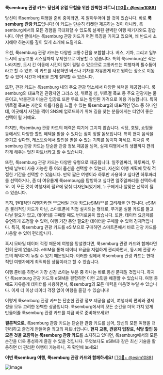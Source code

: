 **룩semburg 관광 카드: 당신의 유럽 모험을 위한 완벽한 파트너 [[TG💪+ @esim1088](https://t.me/s/esim1088)]**

당신이 룩semburg 여행을 준비 중이라면, 꼭 알아두어야 할 것이 있습니다. 바로 **룩semburg 관광 카드**입니다! 이 카드는 단순히 티켓만 제공하는 것이 아니라, 룩semburg에서의 모든 경험을 극대화할 수 있도록 설계된 완벽한 여행 패키지와도 같습니다. 이번 글에서는 룩semburg 관광 카드가 어떤 특징을 가지고 있으며, 왜 반드시 소지해야 하는지를 깊이 있게 소개해 드릴게요.

우선, 룩semburg 관광 카드는 다양한 교통수단을 포함합니다. 버스, 기차, 그리고 일부 도시의 공공교통 시스템까지 무제한으로 이용할 수 있습니다. 특히 룩semburg은 작은 나라지만, 도시 간 이동에 시간이 많이 걸릴 수 있으므로 교통카드는 여행자의 필수품이라고 할 수 있죠. 이 카드를 사용하면 버스나 기차를 자유롭게 타고 원하는 장소로 이동할 수 있어 시간과 비용을 크게 절약할 수 있습니다.

또한, 관광 카드는 룩semburg 내의 주요 관광 명소에서 다양한 혜택을 제공합니다. 룩semburg의 대표적인 관광지인 그러스 성, 뷔르겔 성, 뷔르겔 폭포 등 주요 관광지는 물론이고, 박물관과 미술관 입장료 또한 무료 또는 할인된 가격으로 이용 가능합니다. 특히 뷔르겔 폭포는 자연의 아름다움을 느낄 수 있는 룩semburg의 대표적인 명소 중 하나인데, 이곳에서 사진을 찍어 SNS에 업로드하기 위해 길을 찾는 분들에게는 더없이 좋은 선택이 될 거예요.

하지만, 룩semburg 관광 카드의 매력은 여기에 그치지 않습니다. 식당, 호텔, 쇼핑몰 등에서도 다양한 할인 혜택을 받을 수 있다는 점이 정말 돋보입니다. 특히 현지 음식을 즐기고 싶다면, 레스토랑에서 할인을 받을 수 있는 기회를 놓치지 마세요. 이처럼 룩semburg 관광 카드는 단순한 관광 정보 제공을 넘어, 실제 여행에서의 생활까지 편리하게 해주는 멋진 파트너라고 할 수 있습니다.

또한, 룩semburg 관광 카드는 다양한 유형으로 제공됩니다. 일주일짜리, 하루짜리, 두 번째 날부터 사용 가능한 등 여러 옵션을 선택할 수 있는데, 자신의 여행 계획에 맞춰 적절한 기간을 선택할 수 있습니다. 만약 짧은 여행이라 하루만 사용하고 싶다면 하루짜리를 선택하거나, 좀 더 여유롭게 룩semburg을 탐방하고 싶다면 일주일짜리를 선택하세요. 이 모든 것이 여행자의 필요에 맞춰 디자인되었기에, 누구에게나 알맞은 선택이 될 수 있습니다.

특히, 현대적인 여행자라면 **모바일 관광 카드(eSIM)**를 고려해볼 만 합니다. eSIM은 물리적인 카드가 아닌, 스마트폰에 직접 설치되는 형태로, 무거운 실물 카드를 들고 다닐 필요가 없고, 데이터를 구매할 때도 번거로움이 없습니다. 또한, 데이터 요금제를 유연하게 조정할 수 있어, 여행 기간 동안 필요한 데이터만 구매할 수 있어 경제적입니다. 특히, 룩semburg 관광 카드를 eSIM으로 구매하면 스마트폰에서 바로 관광 카드를 사용할 수 있어 편리합니다.

혹시 모바일 데이터 걱정 때문에 여행을 망설였다면, 룩semburg 관광 카드와 함께라면 전혀 문제 없습니다. eSIM을 통해 데이터 요금을 저렴하게 관리하면서, 동시에 관광 카드의 혜택까지 누릴 수 있기 때문입니다. 이러한 점에서 룩semburg 관광 카드는 현대적인 여행자에게 최적화된 상품이라고 할 수 있습니다.

여행 준비를 하면서 가장 신경 쓰이는 부분 중 하나는 바로 통신 문제일 것입니다. 하지만 룩semburg 관광 카드와 eSIM을 결합하면 이런 고민을 해결할 수 있습니다. 여행 중에도 자유롭게 데이터를 사용하면서, 룩semburg의 모든 매력을 마음껏 누릴 수 있습니다. 이제 더 이상 데이터 걱정 없이 여행을 즐길 수 있습니다!

이렇게 룩semburg 관광 카드는 단순한 관광 정보 제공을 넘어, 여행자의 편의와 경제성을 모두 고려한 완벽한 상품입니다. 룩semburg에서의 모든 순간을 더욱 가치 있게 만들어줄 룩semburg 관광 카드를 지금 바로 준비해보세요!

**결론적으로**, 룩semburg 관광 카드는 단순한 관광 카드를 넘어, 당신의 모든 여행을 더 편리하고 즐겁게 만들어줄 최고의 파트너입니다. **현지 교통, 관광지 입장료, 식당 할인 등 모든 것을 포함하는 룩semburg 관광 카드**를 소지하고 있다면, 룩semburg에서의 모든 순간을 더욱 풍성하게 즐길 수 있을 것입니다. 무엇보다도 eSIM과 같은 최신 기술을 활용하면 더 편리한 여행이 가능하니, 꼭 확인해 보세요!

**이번 룩semburg 여행, 룩semburg 관광 카드와 함께하세요!** [[TG💪+ @esim1088](https://t.me/s/esim1088)]

![Image](https://i.postimg.cc/Y0z9fWf4/image.png)